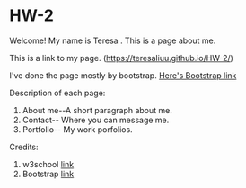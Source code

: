 # HW-2
Welcome!
My name is Teresa . This is a page about me.

This is a link to my page. (https://teresaliuu.github.io/HW-2/)

I've done the page mostly by bootstrap. [Here's Bootstrap link](https://getbootstrap.com/)

Description of each page:


1. About me--A short paragraph about me.
2. Contact-- Where you can message me.
3. Portfolio-- My work porfolios.

Credits:

1. w3school  [link](https://www.w3schools.com/)
2. Bootstrap  [link](https://getbootstrap.com/)

 

